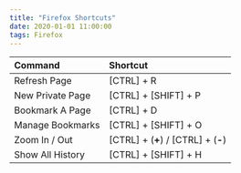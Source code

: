 ```yaml
---
title: "Firefox Shortcuts"
date: 2020-01-01 11:00:00
tags: Firefox
---
```



| Command | Shortcut |
| :-------| :--------|
| Refresh Page | [CTRL] + R |
| New Private Page | [CTRL] + [SHIFT] + P |
| Bookmark A Page | [CTRL] + D |
| Manage Bookmarks | [CTRL] + [SHIFT] + O |
| Zoom In / Out | [CTRL] + (**+**) / [CTRL] + (**-**) |
| Show All History | [CTRL] + [SHIFT] + H |


